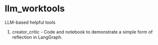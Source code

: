 # llm_worktools
LLM-based helpful tools

1. creator_critic - Code and notebook to demonstrate a simple form of reflection in LangGraph.
